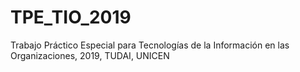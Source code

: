 # TPE_TIO_2019
Trabajo Práctico Especial para Tecnologías de la Información en las Organizaciones, 2019, TUDAI, UNICEN
